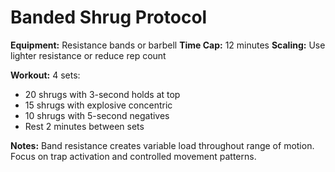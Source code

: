 # Banded Shrug Protocol

**Equipment:** Resistance bands or barbell
**Time Cap:** 12 minutes
**Scaling:** Use lighter resistance or reduce rep count

**Workout:**
4 sets:
- 20 shrugs with 3-second holds at top
- 15 shrugs with explosive concentric
- 10 shrugs with 5-second negatives
- Rest 2 minutes between sets

**Notes:**
Band resistance creates variable load throughout range of motion. Focus on trap activation and controlled movement patterns.